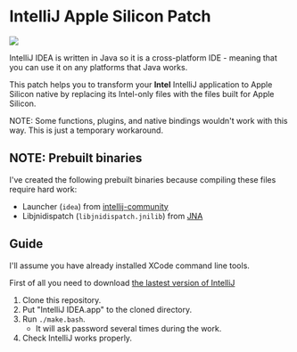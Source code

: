 # IntelliJ Apple Silicon Patch

![](https://i.imgur.com/mCEuGqk.png)

IntelliJ IDEA is written in Java so it is a cross-platform IDE - meaning that you can use it on any platforms that Java works.

This patch helps you to transform your **Intel** IntelliJ application to Apple Silicon native by replacing its Intel-only files with the files built for Apple Silicon.

NOTE: Some functions, plugins, and native bindings wouldn't work with this way. This is just a temporary workaround.

## NOTE: Prebuilt binaries

I've created the following prebuilt binaries because compiling these files require hard work:

- Launcher (`idea`) from [intellij-community](https://github.com/JetBrains/intellij-community)
- Libjnidispatch (`libjnidispatch.jnilib`) from [JNA](https://github.com/java-native-access/jna)

## Guide

I'll assume you have already installed XCode command line tools.

First of all you need to download [the lastest version of IntelliJ](https://www.jetbrains.com/idea/download/)

1. Clone this repository.
2. Put "IntelliJ IDEA.app" to the cloned directory.
3. Run `./make.bash`.
   - It will ask password several times during the work.
4. Check IntelliJ works properly.
